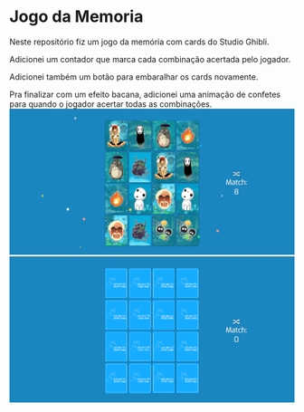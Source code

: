 # Jogo da Memoria

Neste repositório fiz um jogo da memória com cards do Studio Ghibli.

Adicionei um contador que marca cada combinação acertada pelo jogador.

Adicionei também um botão para embaralhar os cards novamente.

Pra finalizar com um efeito bacana, adicionei uma animação de confetes para quando o jogador acertar todas as combinações.
![](/face-up.png)
![](/face-down.png)
